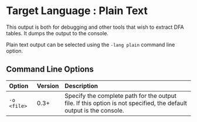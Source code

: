 # Target Language : Plain Text #

This output is both for debugging and other tools that wish to extract DFA tables.  It dumps the output to the console.

Plain text output can be selected using the `-lang plain` command line option.

## Command Line Options ##

| **Option** | **Version** | **Description** |
|:-----------|:------------|:----------------|
| `-o <file>` | 0.3+ | Specify the complete path for the output file.  If this option is not specified, the default output is the console. |